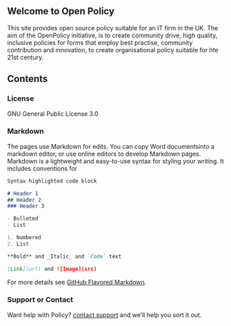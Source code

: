 ## Welcome to Open Policy

This site provides open source policy suitable for an IT firm in the UK. The aim of the OpenPolicy initiative, is to create community drive, high quality, inclusive policies for forms that employ best practise, community contribution and innovation, to create organisational policy suitable for hte 21st century. 

## Contents

### License
GNU General Public License 3.0

### Markdown

The pages use Markdown for edits. You can copy Word documentsinto a markdown editor, or use online editors to develop Markdown pages. Markdown is a lightweight and easy-to-use syntax for styling your writing. It includes conventions for

```markdown
Syntax highlighted code block

# Header 1
## Header 2
### Header 3

- Bulleted
- List

1. Numbered
2. List

**Bold** and _Italic_ and `Code` text

[Link](url) and ![Image](src)
```

For more details see [GitHub Flavored Markdown](https://guides.github.com/features/mastering-markdown/).

### Support or Contact

Want help with Policy? [contact support](https://www.axelisys.co.ukj/contact) and we’ll help you sort it out.
